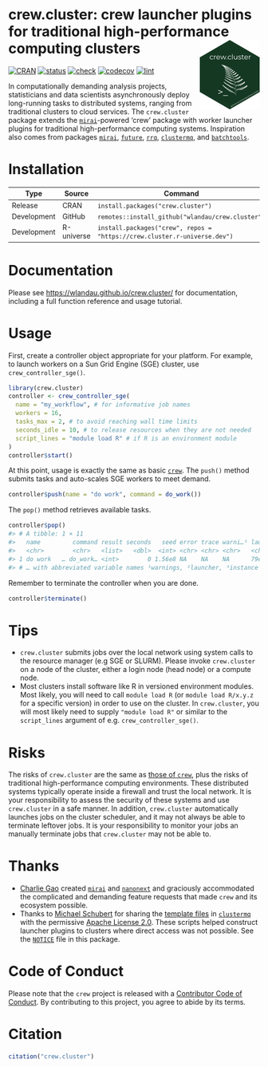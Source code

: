 
# crew.cluster: crew launcher plugins for traditional high-performance computing clusters <img src='man/figures/logo-readme.png' align="right" height="139"/>

[![CRAN](https://www.r-pkg.org/badges/version/crew.cluster)](https://CRAN.R-project.org/package=crew.cluster)
[![status](https://www.repostatus.org/badges/latest/active.svg)](https://www.repostatus.org/#Active)
[![check](https://github.com/wlandau/crew.cluster/workflows/check/badge.svg)](https://github.com/wlandau/crew.cluster/actions?query=workflow%3Acheck)
[![codecov](https://codecov.io/gh/wlandau/crew.cluster/branch/main/graph/badge.svg?token=3T5DlLwUVl)](https://app.codecov.io/gh/wlandau/crew.cluster)
[![lint](https://github.com/wlandau/crew.cluster/workflows/lint/badge.svg)](https://github.com/wlandau/crew.cluster/actions?query=workflow%3Alint)

In computationally demanding analysis projects, statisticians and data
scientists asynchronously deploy long-running tasks to distributed
systems, ranging from traditional clusters to cloud services. The
`crew.cluster` package extends the
[`mirai`](https://github.com/shikokuchuo/mirai)-powered ‘crew’ package
with worker launcher plugins for traditional high-performance computing
systems. Inspiration also comes from packages
[`mirai`](https://github.com/shikokuchuo/mirai),
[`future`](https://future.futureverse.org/),
[`rrq`](https://mrc-ide.github.io/rrq/),
[`clustermq`](https://mschubert.github.io/clustermq/), and
[`batchtools`](https://mllg.github.io/batchtools/).

# Installation

| Type        | Source     | Command                                                                   |
|-------------|------------|---------------------------------------------------------------------------|
| Release     | CRAN       | `install.packages("crew.cluster")`                                        |
| Development | GitHub     | `remotes::install_github("wlandau/crew.cluster")`                         |
| Development | R-universe | `install.packages("crew", repos = "https://crew.cluster.r-universe.dev")` |

# Documentation

Please see <https://wlandau.github.io/crew.cluster/> for documentation,
including a full function reference and usage tutorial.

# Usage

First, create a controller object appropriate for your platform. For
example, to launch workers on a Sun Grid Engine (SGE) cluster, use
`crew_controller_sge()`.

``` r
library(crew.cluster)
controller <- crew_controller_sge(
  name = "my_workflow", # for informative job names
  workers = 16,
  tasks_max = 2, # to avoid reaching wall time limits
  seconds_idle = 10, # to release resources when they are not needed
  script_lines = "module load R" # if R is an environment module
)
controller$start()
```

At this point, usage is exactly the same as basic
[`crew`](https://wlandau.github.io/crew). The `push()` method submits
tasks and auto-scales SGE workers to meet demand.

``` r
controller$push(name = "do work", command = do_work())
```

The `pop()` method retrieves available tasks.

``` r
controller$pop()
#> # A tibble: 1 × 11
#>   name         command result seconds   seed error trace warni…¹ launc…² worker insta…³
#>   <chr>        <chr>   <list>   <dbl>  <int> <chr> <chr> <chr>   <chr>    <int> <chr>  
#> 1 do work   … do_work… <int>        0 1.56e8 NA    NA    NA      79e71c…      1 7686b2…
#> # … with abbreviated variable names ¹​warnings, ²​launcher, ³​instance
```

Remember to terminate the controller when you are done.

``` r
controller$terminate()
```

# Tips

- `crew.cluster` submits jobs over the local network using system calls
  to the resource manager (e.g SGE or SLURM). Please invoke
  `crew.cluster` on a node of the cluster, either a login node (head
  node) or a compute node.
- Most clusters install software like R in versioned environment
  modules. Most likely, you will need to call `module load R` (or
  `module load R/x.y.z` for a specific version) in order to use on the
  cluster. In `crew.cluster`, you will most likely need to supply
  `"module load R"` or similar to the `script_lines` argument of
  e.g. `crew_controller_sge()`.

# Risks

The risks of `crew.cluster` are the same as [those of
`crew`](https://wlandau.github.io/crew/#risks), plus the risks of
traditional high-performance computing environments. These distributed
systems typically operate inside a firewall and trust the local network.
It is your responsibility to assess the security of these systems and
use `crew.cluster` in a safe manner. In addition, `crew.cluster`
automatically launches jobs on the cluster scheduler, and it may not
always be able to terminate leftover jobs. It is your responsibility to
monitor your jobs an manually terminate jobs that `crew.cluster` may not
be able to.

# Thanks

- [Charlie Gao](https://github.com/shikokuchuo) created
  [`mirai`](https://github.com/shikokuchuo/mirai) and
  [`nanonext`](https://github.com/shikokuchuo/nanonext) and graciously
  accommodated the complicated and demanding feature requests that made
  `crew` and its ecosystem possible.
- Thanks to [Michael Schubert](https://github.com/mschubert) for sharing
  the [template
  files](https://github.com/mschubert/clustermq/tree/master/inst) in
  [`clustermq`](https://github.com/mschubert/clustermq) with the
  permissive [Apache License
  2.0](https://github.com/mschubert/clustermq/blob/master/LICENSE).
  These scripts helped construct launcher plugins to clusters where
  direct access was not possible. See the
  [`NOTICE`](https://github.com/wlandau/crew.cluster/blob/main/NOTICE)
  file in this package.

# Code of Conduct

Please note that the `crew` project is released with a [Contributor Code
of
Conduct](https://github.com/wlandau/crew/blob/main/CODE_OF_CONDUCT.md).
By contributing to this project, you agree to abide by its terms.

# Citation

``` r
citation("crew.cluster")
```
